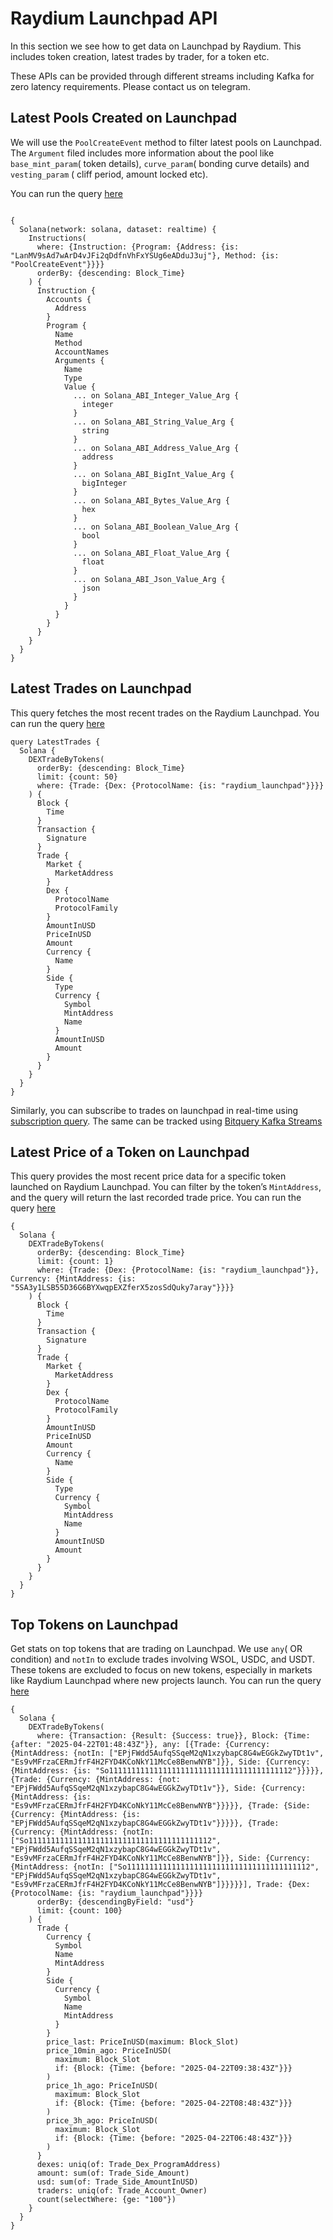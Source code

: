 # Raydium Launchpad API

In this section we see how to get data on Launchpad by Raydium. This includes token creation, latest trades by trader, for a token etc.

These APIs can be provided through different streams including Kafka for zero latency requirements. Please contact us on telegram.

<head>
  <meta name="title" content="Raydium Launchpad API - Solana On-Chain Token & Trade Data" />
  <meta name="description" content="Access real-time on-chain data for Raydium Launchpad tokens using the Bitquery-powered Raydium Launchpad API. Track trades, liquidity, token prices, and more on Solana." />
  <meta name="keywords" content="Raydium Launchpad API,Raydium token data,Solana API,Raydium on-chain data,Raydium DEX API,Solana Launchpad tokens,Raydium AcceleRaytor,Raydium LaunchLab,Bitquery API,crypto trading API,Solana memecoins,Raydium blockchain data,token analytics API" />
  <meta name="robots" content="index, follow" />
  <meta http-equiv="Content-Type" content="text/html; charset=utf-8" />
  <meta name="language" content="English" />

  <meta property="og:type" content="website" />
  <meta property="og:title" content="Raydium Launchpad API - Solana On-Chain Token & Trade Data" />
  <meta property="og:description" content="Explore token analytics and real-time data from Raydium Launchpad projects on Solana with the Bitquery API." />

  <meta property="twitter:card" content="summary_large_image" />
  <meta property="twitter:title" content="Raydium Launchpad API - Token & Trade Data on Solana" />
  <meta property="twitter:description" content="Monitor token trades, prices, and liquidity for Raydium Launchpad projects using Bitquery's on-chain API." />
</head>

## Latest Pools Created on Launchpad

We will use the `PoolCreateEvent` method to filter latest pools on Launchpad. The `Argument` filed includes more information about the pool like `base_mint_param`( token details), `curve_param`( bonding curve details) and `vesting_param` ( cliff period, amount locked etc).

You can run the query [here](https://ide.bitquery.io/Launchpad-latest-pool-created)

```

{
  Solana(network: solana, dataset: realtime) {
    Instructions(
      where: {Instruction: {Program: {Address: {is: "LanMV9sAd7wArD4vJFi2qDdfnVhFxYSUg6eADduJ3uj"}, Method: {is: "PoolCreateEvent"}}}}
      orderBy: {descending: Block_Time}
    ) {
      Instruction {
        Accounts {
          Address
        }
        Program {
          Name
          Method
          AccountNames
          Arguments {
            Name
            Type
            Value {
              ... on Solana_ABI_Integer_Value_Arg {
                integer
              }
              ... on Solana_ABI_String_Value_Arg {
                string
              }
              ... on Solana_ABI_Address_Value_Arg {
                address
              }
              ... on Solana_ABI_BigInt_Value_Arg {
                bigInteger
              }
              ... on Solana_ABI_Bytes_Value_Arg {
                hex
              }
              ... on Solana_ABI_Boolean_Value_Arg {
                bool
              }
              ... on Solana_ABI_Float_Value_Arg {
                float
              }
              ... on Solana_ABI_Json_Value_Arg {
                json
              }
            }
          }
        }
      }
    }
  }
}

```

## Latest Trades on Launchpad

This query fetches the most recent trades on the Raydium Launchpad.
You can run the query [here](https://ide.bitquery.io/Latest-Trades-on-Launchpad)

```
query LatestTrades {
  Solana {
    DEXTradeByTokens(
      orderBy: {descending: Block_Time}
      limit: {count: 50}
      where: {Trade: {Dex: {ProtocolName: {is: "raydium_launchpad"}}}}
    ) {
      Block {
        Time
      }
      Transaction {
        Signature
      }
      Trade {
        Market {
          MarketAddress
        }
        Dex {
          ProtocolName
          ProtocolFamily
        }
        AmountInUSD
        PriceInUSD
        Amount
        Currency {
          Name
        }
        Side {
          Type
          Currency {
            Symbol
            MintAddress
            Name
          }
          AmountInUSD
          Amount
        }
      }
    }
  }
}

```

Similarly, you can subscribe to trades on launchpad in real-time using [subscription query](https://ide.bitquery.io/Subscribe-to-Trades-on-Launchpad). The same can be tracked using [Bitquery Kafka Streams](https://docs.bitquery.io/docs/streams/kafka-streaming-concepts/)

## Latest Price of a Token on Launchpad

This query provides the most recent price data for a specific token launched on Raydium Launchpad. You can filter by the token’s `MintAddress`, and the query will return the last recorded trade price.
You can run the query [here](https://ide.bitquery.io/Latest-Price-of-a-Token-on-Launchpad)

```
{
  Solana {
    DEXTradeByTokens(
      orderBy: {descending: Block_Time}
      limit: {count: 1}
      where: {Trade: {Dex: {ProtocolName: {is: "raydium_launchpad"}}, Currency: {MintAddress: {is: "5SA3y1LSB55D36G6BYXwqpEXZferX5zosSdQuky7aray"}}}}
    ) {
      Block {
        Time
      }
      Transaction {
        Signature
      }
      Trade {
        Market {
          MarketAddress
        }
        Dex {
          ProtocolName
          ProtocolFamily
        }
        AmountInUSD
        PriceInUSD
        Amount
        Currency {
          Name
        }
        Side {
          Type
          Currency {
            Symbol
            MintAddress
            Name
          }
          AmountInUSD
          Amount
        }
      }
    }
  }
}

```

## Top Tokens on Launchpad

Get stats on top tokens that are trading on Launchpad. We use `any`( OR condition) and `notIn` to exclude trades involving WSOL, USDC, and USDT. These tokens are excluded to focus on new tokens, especially in markets like Raydium Launchpad where new projects launch.
You can run the query [here](https://ide.bitquery.io/Top-Token-Stats-on-Launchpad)

```
{
  Solana {
    DEXTradeByTokens(
      where: {Transaction: {Result: {Success: true}}, Block: {Time: {after: "2025-04-22T01:48:43Z"}}, any: [{Trade: {Currency: {MintAddress: {notIn: ["EPjFWdd5AufqSSqeM2qN1xzybapC8G4wEGGkZwyTDt1v", "Es9vMFrzaCERmJfrF4H2FYD4KCoNkY11McCe8BenwNYB"]}}, Side: {Currency: {MintAddress: {is: "So11111111111111111111111111111111111111112"}}}}}, {Trade: {Currency: {MintAddress: {not: "EPjFWdd5AufqSSqeM2qN1xzybapC8G4wEGGkZwyTDt1v"}}, Side: {Currency: {MintAddress: {is: "Es9vMFrzaCERmJfrF4H2FYD4KCoNkY11McCe8BenwNYB"}}}}}, {Trade: {Side: {Currency: {MintAddress: {is: "EPjFWdd5AufqSSqeM2qN1xzybapC8G4wEGGkZwyTDt1v"}}}}}, {Trade: {Currency: {MintAddress: {notIn: ["So11111111111111111111111111111111111111112", "EPjFWdd5AufqSSqeM2qN1xzybapC8G4wEGGkZwyTDt1v", "Es9vMFrzaCERmJfrF4H2FYD4KCoNkY11McCe8BenwNYB"]}}, Side: {Currency: {MintAddress: {notIn: ["So11111111111111111111111111111111111111112", "EPjFWdd5AufqSSqeM2qN1xzybapC8G4wEGGkZwyTDt1v", "Es9vMFrzaCERmJfrF4H2FYD4KCoNkY11McCe8BenwNYB"]}}}}}], Trade: {Dex: {ProtocolName: {is: "raydium_launchpad"}}}}
      orderBy: {descendingByField: "usd"}
      limit: {count: 100}
    ) {
      Trade {
        Currency {
          Symbol
          Name
          MintAddress
        }
        Side {
          Currency {
            Symbol
            Name
            MintAddress
          }
        }
        price_last: PriceInUSD(maximum: Block_Slot)
        price_10min_ago: PriceInUSD(
          maximum: Block_Slot
          if: {Block: {Time: {before: "2025-04-22T09:38:43Z"}}}
        )
        price_1h_ago: PriceInUSD(
          maximum: Block_Slot
          if: {Block: {Time: {before: "2025-04-22T08:48:43Z"}}}
        )
        price_3h_ago: PriceInUSD(
          maximum: Block_Slot
          if: {Block: {Time: {before: "2025-04-22T06:48:43Z"}}}
        )
      }
      dexes: uniq(of: Trade_Dex_ProgramAddress)
      amount: sum(of: Trade_Side_Amount)
      usd: sum(of: Trade_Side_AmountInUSD)
      traders: uniq(of: Trade_Account_Owner)
      count(selectWhere: {ge: "100"})
    }
  }
}

```
